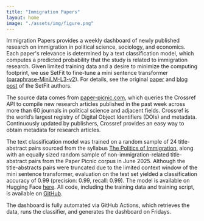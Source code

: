 ```yaml
---
title: "Immigration Papers"
layout: home
image: "./assets/img/figure.png"
---
```


Immigration Papers provides a weekly dashboard of newly published research on immigration in political science, sociology, and economics. Each paper's relevance is determined by a text classification model, which computes a predicted probability that the study is related to immigration research. Given limited training data and a desire to minimize the computing footprint, we use SetFit to fine-tune a mini sentence transformer ([paraphrase-MiniLM-L3-v2](https://huggingface.co/sentence-transformers/paraphrase-MiniLM-L3-v2)). For details, see the original [paper](https://arxiv.org/abs/2209.11055) and [blog post](https://huggingface.co/blog/setfit) of the SetFit authors.

The source data comes from [paper-picnic.com](https://paper-picnic.com/), which queries the Crossref API to compile new research articles published in the past week across more than 60 journals in political science and adjacent fields. Crossref is the world’s largest registry of Digital Object Identifiers (DOIs) and metadata. Continuously updated by publishers, Crossref provides an easy way to obtain metadata for research articles.

The text classification model was trained on a random sample of 24 title-abstract pairs sourced from the syllabus [The Politics of Immigration](https://www.moritz-marbach.com/assets/download/Marbach_Bush689.pdf), along with an equally sized random sample of non-immigration-related title-abstract pairs from the Paper Picnic corpus in June 2025. Although the title-abstracts pairs were truncated due to the limited context window of the mini sentence transformer, evaluation on the test set yielded a classification accuracy of 0.99 (precision: 0.99, recall: 0.99). The model is available on Hugging Face [here](https://huggingface.co/mmarbach/paraphrase-MiniLM-L3-v2_immig). All code, including the training data and training script, is available on [GitHub](https://github.com/sumtxt/immigration-papers).

The dashboard is fully automated via GitHub Actions, which retrieves the data, runs the classifier, and generates the dashboard on Fridays.